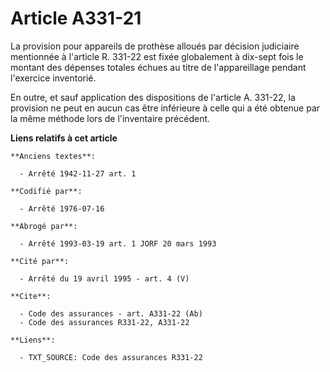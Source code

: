 # Article A331-21

La provision pour appareils de prothèse alloués par décision judiciaire mentionnée à l'article R. 331-22 est fixée
globalement à dix-sept fois le montant des dépenses totales échues au titre de l'appareillage pendant l'exercice inventorié.

En outre, et sauf application des dispositions de l'article A. 331-22, la provision ne peut en aucun cas être inférieure à
celle qui a été obtenue par la même méthode lors de l'inventaire précédent.

**Liens relatifs à cet article**

	**Anciens textes**:

	  - Arrêté 1942-11-27 art. 1

	**Codifié par**:

	  - Arrêté 1976-07-16

	**Abrogé par**:

	  - Arrêté 1993-03-19 art. 1 JORF 20 mars 1993

	**Cité par**:

	  - Arrêté du 19 avril 1995 - art. 4 (V)

	**Cite**:

	  - Code des assurances - art. A331-22 (Ab)
	  - Code des assurances R331-22, A331-22

	**Liens**:

	  - TXT_SOURCE: Code des assurances R331-22
